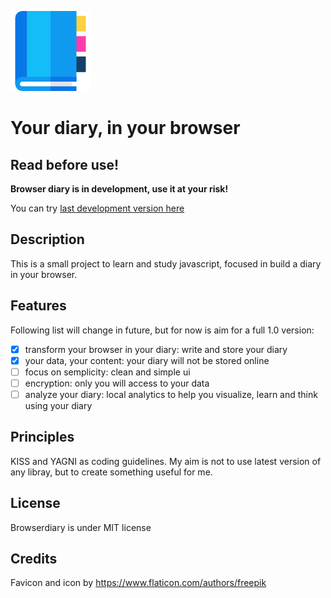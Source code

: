 ![Browser diary icon](/img/appointment-book.png)

# Your diary, in your browser

## Read before use!

**Browser diary is in development, use it at your risk!**

You can try [last development version here](https://peaceful-wave-47443.herokuapp.com/)

## Description

This is a small project to learn and study javascript, focused in build a diary in your browser.

## Features

Following list will change in future, but for now is aim for a full 1.0 version:

- [x] transform your browser in your diary: write and store your diary
- [x] your data, your content: your diary will not be stored online
- [ ] focus on semplicity: clean and simple ui
- [ ] encryption: only you will access to your data
- [ ] analyze your diary: local analytics to help you visualize, learn and think using your diary
 
## Principles

KISS and YAGNI as coding guidelines.
My aim is not to use latest version of any libray, but to create something useful for me.

## License

Browserdiary is under MIT license

## Credits

Favicon and icon by https://www.flaticon.com/authors/freepik